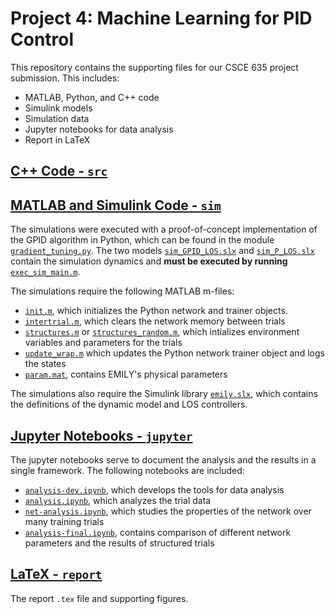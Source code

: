 # Project 4: Machine Learning for PID Control

This repository contains the supporting files for our CSCE 635 project submission. This includes:
- MATLAB, Python, and C++ code
- Simulink models
- Simulation data
- Jupyter notebooks for data analysis
- Report in LaTeX

## [C++ Code - `src`](./report)

## [MATLAB and Simulink Code - `sim`](/sim)

The simulations were executed with a proof-of-concept implementation of the GPID algorithm in Python, which can be found in the module [`gradient_tuning.py`](/sim/gradient_tuning.py). The two models [`sim_GPID_LOS.slx`](/sim/sim_GPID_LOS.slx) and [`sim_P_LOS.slx`](/sim/sim_P_LOS.slx) contain the simulation dynamics and **must be executed by running** [`exec_sim_main.m`](/sim/).

The simulations require the following MATLAB m-files:
- [`init.m`](/sim/init.m), which initializes the Python network and trainer objects.
- [`intertrial.m`](/sim/intertrial.m), which clears the network memory between trials
- [`structures.m`](/sim/structures.m) or [`structures_random.m`](/sim/structures_random.m), which intializes environment variables and parameters for the trials
- [`update_wrap.m`](/sim/update_wrap.m) which updates the Python network trainer object and logs the states
- [`param.mat`](/sim/param.mat), contains EMILY's physical parameters

The simulations also require the Simulink library [`emily.slx`](/sim/emily.slx), which contains the definitions of the dynamic model and LOS controllers.

## [Jupyter Notebooks - `jupyter`](/jupyter)
The jupyter notebooks serve to document the analysis and the results in a single framework. The following notebooks are included:
- [`analysis-dev.ipynb`](/jupyter/analysis-dev.ipynb), which develops the tools for data analysis
- [`analysis.ipynb`](/jupyter/analysis.ipynb), which analyzes the trial data
- [`net-analysis.ipynb`](/jupyter/net-analysis.ipynb), which studies the properties of the network over many training trials
- [`analysis-final.ipynb`](/jupyter/analysis-final.ipynb), contains comparison of different network parameters and the results of structured trials

## [LaTeX - `report`](/report)
The report `.tex` file and supporting figures.


